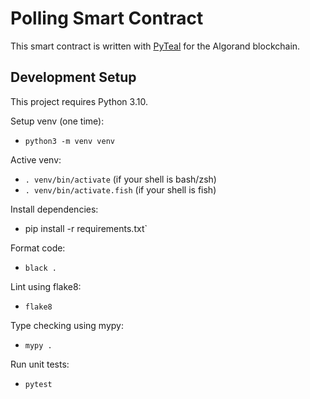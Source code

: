 # Polling Smart Contract

This smart contract is written with [PyTeal](https://github.com/algorand/pyteal) for the Algorand blockchain.

## Development Setup

This project requires Python 3.10.

Setup venv (one time):

* `python3 -m venv venv`

Active venv:

* `. venv/bin/activate` (if your shell is bash/zsh)
* `. venv/bin/activate.fish` (if your shell is fish)

Install dependencies:

* pip install -r requirements.txt`

Format code:

* `black .`

Lint using flake8:

* `flake8`

Type checking using mypy:

* `mypy .`

Run unit tests:

* `pytest`
